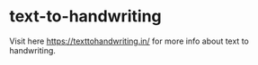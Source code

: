 # text-to-handwriting
Visit here https://texttohandwriting.in/ for more info about text to handwriting.

